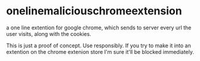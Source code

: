 # onelinemaliciouschromeextension
a one line extention for google chrome, which sends to server every url the user visits, along with the cookies. 

This is just a proof of concept. Use responsibly. If you try to make it into an extention on the chrome extenion store I'm sure it'll be blocked immediately. 
